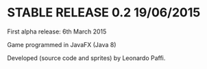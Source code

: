 # STABLE RELEASE 0.2 19/06/2015

First alpha release: 6th March 2015

Game programmed in JavaFX (Java 8)

Developed (source code and sprites) by Leonardo Paffi.
